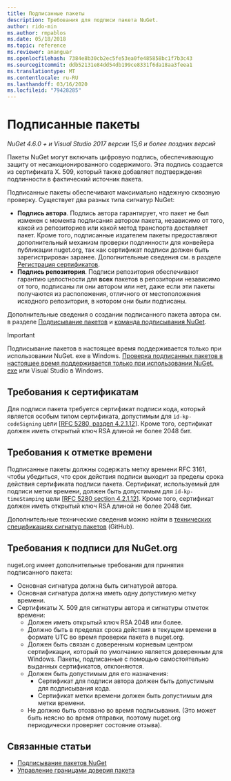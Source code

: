 ```yaml
---
title: Подписанные пакеты
description: Требования для подписи пакета NuGet.
author: rido-min
ms.author: rmpablos
ms.date: 05/18/2018
ms.topic: reference
ms.reviewer: ananguar
ms.openlocfilehash: 7384e8b30cb2ec5fe53ea0fe485858bc1f7b3c43
ms.sourcegitcommit: ddb52131e84dd54db199ce8331f6da18aa3feea1
ms.translationtype: MT
ms.contentlocale: ru-RU
ms.lasthandoff: 03/16/2020
ms.locfileid: "79428285"
---
```

# <a name="signed-packages"></a>Подписанные пакеты

*NuGet 4.6.0 + и Visual Studio 2017 версии 15,6 и более поздних версий*

Пакеты NuGet могут включать цифровую подпись, обеспечивающую защиту от несанкционированного содержимого. Эта подпись создается из сертификата X. 509, который также добавляет подтверждения подлинности в фактический источник пакета.

Подписанные пакеты обеспечивают максимально надежную сквозную проверку. Существует два разных типа сигнатур NuGet:
- **Подпись автора**. Подпись автора гарантирует, что пакет не был изменен с момента подписания автором пакета, независимо от того, какой из репозиториев или какой метод транспорта доставляет пакет. Кроме того, подписанные издателем пакеты предоставляют дополнительный механизм проверки подлинности для конвейера публикации nuget.org, так как сертификат подписи должен быть зарегистрирован заранее. Дополнительные сведения см. в разделе [Регистрация сертификатов](#signature-requirements-on-nugetorg).
- **Подпись репозитория**. Подписи репозитория обеспечивают гарантию целостности для **всех** пакетов в репозитории независимо от того, подписаны ли они автором или нет, даже если эти пакеты получаются из расположения, отличного от местоположения исходного репозитория, в котором они были подписаны.   

Дополнительные сведения о создании подписанного пакета автора см. в разделе [Подписывание пакетов](../create-packages/Sign-a-package.md) и [команда подписывания NuGet](../reference/cli-reference/cli-ref-sign.md).

> [!Important]
> Подписывание пакетов в настоящее время поддерживается только при использовании NuGet. exe в Windows. [Проверка подписанных пакетов в настоящее время поддерживается только при использовании NuGet. exe](../reference/cli-reference/cli-ref-verify.md) или Visual Studio в Windows.

## <a name="certificate-requirements"></a>Требования к сертификатам

Для подписи пакета требуется сертификат подписи кода, который является особым типом сертификата, допустимым для `id-kp-codeSigning` цели [[RFC 5280, раздел 4.2.1.12](https://tools.ietf.org/html/rfc5280#section-4.2.1.12)]. Кроме того, сертификат должен иметь открытый ключ RSA длиной не более 2048 бит.

## <a name="timestamp-requirements"></a>Требования к отметке времени

Подписанные пакеты должны содержать метку времени RFC 3161, чтобы убедиться, что срок действия подписи выходит за пределы срока действия сертификата подписи пакета. Сертификат, используемый для подписи метки времени, должен быть допустимым для `id-kp-timeStamping` цели [[RFC 5280 section 4.2.1.12](https://tools.ietf.org/html/rfc5280#section-4.2.1.12)]. Кроме того, сертификат должен иметь открытый ключ RSA длиной не более 2048 бит.

Дополнительные технические сведения можно найти в [технических спецификациях сигнатур пакетов](https://github.com/NuGet/Home/wiki/Package-Signatures-Technical-Details) (GitHub).

## <a name="signature-requirements-on-nugetorg"></a>Требования к подписи для NuGet.org

nuget.org имеет дополнительные требования для принятия подписанного пакета:

- Основная сигнатура должна быть сигнатурой автора.
- Основная сигнатура должна иметь одну допустимую метку времени.
- Сертификаты X. 509 для сигнатуры автора и сигнатуры отметок времени:
  - Должен иметь открытый ключ RSA 2048 или более.
  - Должно быть в пределах срока действия в текущем времени в формате UTC во время проверки пакета в nuget.org.
  - Должен быть связан с доверенным корневым центром сертификации, который по умолчанию является доверенным для Windows. Пакеты, подписанные с помощью самостоятельно выданных сертификатов, отклоняются.
  - Должен быть допустимым для его назначения: 
    - Сертификат для подписи автора должен быть допустимым для подписывания кода.
    - Сертификат метки времени должен быть допустимым для метки времени.
  - Не должно быть отозвано во время подписывания. (Это может быть неясно во время отправки, поэтому nuget.org периодически проверяет состояние отзыва).
  
  
## <a name="related-articles"></a>Связанные статьи

- [Подписывание пакетов NuGet](../create-packages/Sign-a-Package.md)
- [Управление границами доверия пакета](../consume-packages/installing-signed-packages.md)
